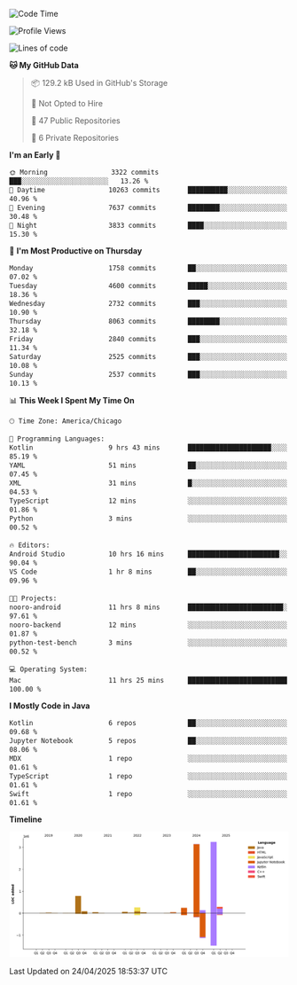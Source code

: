 <!--START_SECTION:waka-->
![Code Time](http://img.shields.io/badge/Code%20Time-1%2C232%20hrs%2056%20mins-blue)

![Profile Views](http://img.shields.io/badge/Profile%20Views-9-blue)

![Lines of code](https://img.shields.io/badge/From%20Hello%20World%20I%27ve%20Written-8.4%20million%20lines%20of%20code-blue)

**🐱 My GitHub Data** 

> 📦 129.2 kB Used in GitHub's Storage 
 > 
> 🚫 Not Opted to Hire
 > 
> 📜 47 Public Repositories 
 > 
> 🔑 6 Private Repositories 
 > 
**I'm an Early 🐤** 

```text
🌞 Morning                3322 commits        ███░░░░░░░░░░░░░░░░░░░░░░   13.26 % 
🌆 Daytime                10263 commits       ██████████░░░░░░░░░░░░░░░   40.96 % 
🌃 Evening                7637 commits        ████████░░░░░░░░░░░░░░░░░   30.48 % 
🌙 Night                  3833 commits        ████░░░░░░░░░░░░░░░░░░░░░   15.30 % 
```
📅 **I'm Most Productive on Thursday** 

```text
Monday                   1758 commits        ██░░░░░░░░░░░░░░░░░░░░░░░   07.02 % 
Tuesday                  4600 commits        █████░░░░░░░░░░░░░░░░░░░░   18.36 % 
Wednesday                2732 commits        ███░░░░░░░░░░░░░░░░░░░░░░   10.90 % 
Thursday                 8063 commits        ████████░░░░░░░░░░░░░░░░░   32.18 % 
Friday                   2840 commits        ███░░░░░░░░░░░░░░░░░░░░░░   11.34 % 
Saturday                 2525 commits        ███░░░░░░░░░░░░░░░░░░░░░░   10.08 % 
Sunday                   2537 commits        ███░░░░░░░░░░░░░░░░░░░░░░   10.13 % 
```


📊 **This Week I Spent My Time On** 

```text
🕑︎ Time Zone: America/Chicago

💬 Programming Languages: 
Kotlin                   9 hrs 43 mins       █████████████████████░░░░   85.19 % 
YAML                     51 mins             ██░░░░░░░░░░░░░░░░░░░░░░░   07.45 % 
XML                      31 mins             █░░░░░░░░░░░░░░░░░░░░░░░░   04.53 % 
TypeScript               12 mins             ░░░░░░░░░░░░░░░░░░░░░░░░░   01.86 % 
Python                   3 mins              ░░░░░░░░░░░░░░░░░░░░░░░░░   00.52 % 

🔥 Editors: 
Android Studio           10 hrs 16 mins      ███████████████████████░░   90.04 % 
VS Code                  1 hr 8 mins         ██░░░░░░░░░░░░░░░░░░░░░░░   09.96 % 

🐱‍💻 Projects: 
nooro-android            11 hrs 8 mins       ████████████████████████░   97.61 % 
nooro-backend            12 mins             ░░░░░░░░░░░░░░░░░░░░░░░░░   01.87 % 
python-test-bench        3 mins              ░░░░░░░░░░░░░░░░░░░░░░░░░   00.52 % 

💻 Operating System: 
Mac                      11 hrs 25 mins      █████████████████████████   100.00 % 
```

**I Mostly Code in Java** 

```text
Kotlin                   6 repos             ██░░░░░░░░░░░░░░░░░░░░░░░   09.68 % 
Jupyter Notebook         5 repos             ██░░░░░░░░░░░░░░░░░░░░░░░   08.06 % 
MDX                      1 repo              ░░░░░░░░░░░░░░░░░░░░░░░░░   01.61 % 
TypeScript               1 repo              ░░░░░░░░░░░░░░░░░░░░░░░░░   01.61 % 
Swift                    1 repo              ░░░░░░░░░░░░░░░░░░░░░░░░░   01.61 % 
```



**Timeline**

![Lines of Code chart](https://raw.githubusercontent.com/phanijsp/phanijsp/main/assets/bar_graph.png)


 Last Updated on 24/04/2025 18:53:37 UTC
<!--END_SECTION:waka-->
